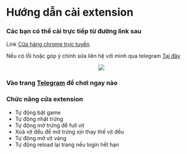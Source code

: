 # Hướng dẫn cài extension

### Các bạn có thể cài trực tiếp từ đường link sau

Link [Cửa hàng chrome trực tuyến](https://chromewebstore.google.com/detail/quackquack-auto/fbkdeiedadagebopgnppnogeejcnaped?hl=en-US).

Nếu có lỗi hoặc góp ý chỉnh sửa liên hệ với mình qua telegram [Tại đây](https://t.me/canhhungit)

<p align="center">
<img src="https://img001.prntscr.com/file/img001/dE8q3qoHSCOcSQH21bUe9Q.png">
</p>

### Vào trang [Telegram](https://web.telegram.org/k/#@quackquack_game_bot) để chơi ngay nào

### Chức năng cửa extension

- Tự động bật game
- Tự động nhặt trứng
- Tự động mở trứng để full vịt
- Xoá vịt đểu để mở trứng xịn thay thế vịt đều
- Tự động mở vịt vàng
- Tự động reload lại trang nếu login hết hạn
